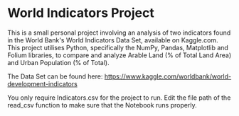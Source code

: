 # World Indicators Project

This is a small personal project involving an analysis of two indicators found in the World Bank's World Indicators Data Set, available on Kaggle.com. This project utilises Python, specifically the NumPy, Pandas, Matplotlib and Folium libraries, to compare and analyze Arable Land (% of Total Land Area) and Urban Population (% of Total).

The Data Set can be found here: https://www.kaggle.com/worldbank/world-development-indicators

You only require Indicators.csv for the project to run. Edit the file path of the read_csv function to make sure that the Notebook runs properly.
